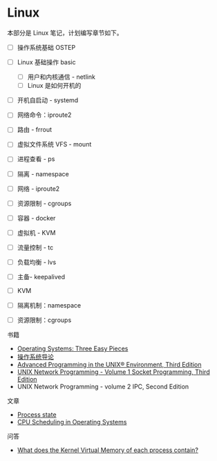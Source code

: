 # Linux

本部分是 Linux 笔记，计划编写章节如下。

- [ ] 操作系统基础 OSTEP
- [ ] Linux 基础操作 basic
    - [ ] 用户和内核通信 - netlink
    - [ ] Linux 是如何开机的
- [ ] 开机自启动 - systemd
- [ ] 网络命令：iproute2
- [ ] 路由 - frrout
- [ ] 虚拟文件系统 VFS - mount
- [ ] 进程查看 - ps
- [ ] 隔离 - namespace
- [ ] 网络 - iproute2
- [ ] 资源限制 - cgroups
- [ ] 容器 - docker
- [ ] 虚拟机 - KVM
- [ ] 流量控制 - tc
- [ ] 负载均衡 - lvs
- [ ] 主备- keepalived
- [ ] KVM
- [ ] 隔离机制：namespace
- [ ] 资源限制：cgroups



书籍

- [Operating Systems: Three Easy Pieces](http://pages.cs.wisc.edu/~remzi/OSTEP/)
- [操作系统导论](http://pages.cs.wisc.edu/~remzi/OSTEP/Chinese/01.pdf)
- [Advanced Programming in the UNIX® Environment, Third Edition](http://www.apuebook.com/about3e.html)
- [UNIX Network Programming - Volume 1 Socket Programming, Third Edition](http://www.unpbook.com/)
- UNIX Network Programming - volume 2 IPC, Second Edition

文章

- [Process state](https://en.wikipedia.org/wiki/Process_state)
- [CPU Scheduling in Operating Systems](https://www.geeksforgeeks.org/cpu-scheduling-in-operating-systems/)

问答

- [What does the Kernel Virtual Memory of each process contain?](https://stackoverflow.com/questions/2445242/what-does-the-kernel-virtual-memory-of-each-process-contain)



